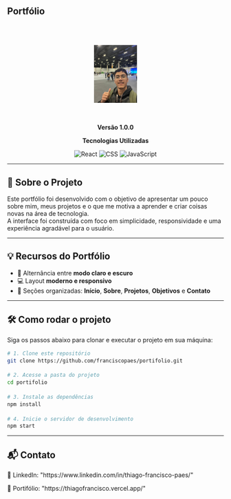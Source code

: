 ## Portfólio

<br/>
<br/>

<p align="center">
  <img src="https://github.com/franciscopaes/portifolio/blob/main/public/assets/foto1.jpg" width="20%" alt="Portfólio"/>
</p>

<br/>
<p align="center">
  <b>Versão 1.0.0</b>
</p>

<p align="center">
  <b>Tecnologias Utilizadas</b>
</p>

<p align="center">
  <img src="https://cdn.jsdelivr.net/gh/devicons/devicon/icons/react/react-original.svg" width="50" alt="React"/>
  <img src="https://cdn.jsdelivr.net/gh/devicons/devicon/icons/css3/css3-original.svg" width="50" alt="CSS"/>
  <img src="https://cdn.jsdelivr.net/gh/devicons/devicon/icons/javascript/javascript-original.svg" width="50" alt="JavaScript"/>
</p>

---

## 📖 Sobre o Projeto

Este portfólio foi desenvolvido com o objetivo de apresentar um pouco sobre mim, meus projetos e o que me motiva a aprender e criar coisas novas na área de tecnologia.  
A interface foi construída com foco em simplicidade, responsividade e uma experiência agradável para o usuário.

---

## 💡 Recursos do Portfólio

- 🌙 Alternância entre **modo claro e escuro**  
- 💻 Layout **moderno e responsivo**  
- 📂 Seções organizadas: **Início**, **Sobre**, **Projetos**, **Objetivos** e **Contato**    

---

## 🛠️ Como rodar o projeto

Siga os passos abaixo para clonar e executar o projeto em sua máquina:

```bash
# 1. Clone este repositório
git clone https://github.com/franciscopaes/portifolio.git

# 2. Acesse a pasta do projeto
cd portifolio

# 3. Instale as dependências
npm install

# 4. Inicie o servidor de desenvolvimento
npm start
```

---

## 📬 Contato

<p>🔗 LinkedIn: "https://www.linkedin.com/in/thiago-francisco-paes/"</p>
<p>🔗 Portifólio: "https://thiagofrancisco.vercel.app/"</p>
